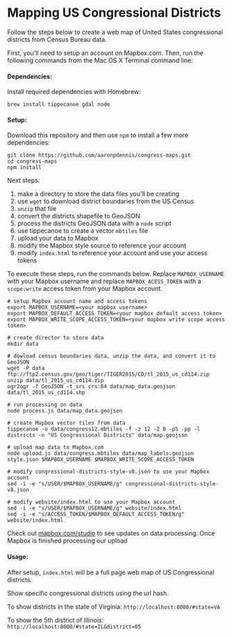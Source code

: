 # Mapping US Congressional Districts

Follow the steps below to create a web map of United States congressional districts from Census Bureau data.

First, you'll need to setup an account on Mapbox.com. Then, run the following commands from the Mac OS X Terminal command line:

#### Dependencies:

Install required dependencies with Homebrew:

```
brew install tippecanoe gdal node
```

#### Setup:

Download this repository and then use `npm` to install a few more dependencies:

```
git clone https://github.com/aaronpdennis/congress-maps.git
cd congress-maps
npm install
```

Next steps: 

1. make a directory to store the data files you'll be creating
2. use `wget` to download district boundaries from the US Census
3. `unzip` that file
4. convert the districts shapefile to GeoJSON
5. process the districts GeoJSON data with a `node` script
6. use tippecanoe to create a vector `mbtiles` file
7. upload your data to Mapbox
8. modify the Mapbox style source to reference your account
9. modify `index.html` to reference your account and use your access tokens

To execute these steps, run the commands below. Replace `MAPBOX_USERNAME` with your Mapbox username and replace `MAPBOX_ACESS_TOKEN` with a `scope:write` access token from your Mapbox account.

```
# setup Mapbox account name and access tokens
export MAPBOX_USERNAME=<your mapbox username>
export MAPBOX_DEFAULT_ACCESS_TOKEN=<your mapbox default access token>
export MAPBOX_WRITE_SCOPE_ACCESS_TOKEN=<your mapbox write scope access token>

# create director to store data
mkdir data

# dowload census boundaries data, unzip the data, and convert it to GeoJSON
wget -P data ftp://ftp2.census.gov/geo/tiger/TIGER2015/CD/tl_2015_us_cd114.zip
unzip data/tl_2015_us_cd114.zip
ogr2ogr -f GeoJSON -t_srs crs:84 data/map_data.geojson data/tl_2015_us_cd114.shp

# run processing on data
node process.js data/map_data.geojson

# create Mapbox vector tiles from data
tippecanoe -o data/congress12.mbtiles -f -z 12 -Z 0 -pS -pp -l districts -n "US Congressional Districts" data/map.geojson

# upload map data to Mapbox.com
node upload.js data/congress.mbtiles data/map_labels.geojson style.json $MAPBOX_USERNAME $MAPBOX_WRITE_SCOPE_ACCESS_TOKEN

# modify congressional-districts-style-v8.json to use your Mapbox account
sed -i -e "s/USER/$MAPBOX_USERNAME/g" congressional-districts-style-v8.json

# modify website/index.html to use your Mapbox account
sed -i -e "s/USER/$MAPBOX_USERNAME/g" website/index.html
sed -i -e "s/ACCESS_TOKEN/$MAPBOX_DEFAULT_ACCESS_TOKEN/g" website/index.html

```

Check out [mapbox.com/studio](https://www.mapbox.com/studio) to see updates on data processing. Once Mapbox is finished processing our upload

#### Usage:

After setup, `index.html` will be a full page web map of US Congressional districts.

Show specific congressional districts using the url hash.

To show districts in the state of Virginia: `http://localhost:8000/#state=VA`

To show the 5th district of Illinois: `http://localhost:8000/#state=IL&district=05`
